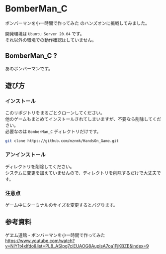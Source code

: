 # BomberMan_C

ボンバーマンを小一時間で作ってみた のハンズオンに挑戦してみました。  

開発環境は `Ubuntu Server 20.04` です。  
それ以外の環境での動作確認はしていません。  


## BomberMan_C ?

あのボンバーマンです。  


## 遊び方

### インストール

このリポジトリをまるごとクローンしてください。  
他のゲームもまとめてインストールされてしまいますが、不要なら削除してください。  
必要なのは `BomberMan_C` ディレクトリだけです。  
```sh
git clone https://github.com/mznmk/HandsOn_Game.git
```

### アンインストール

ディレクトリを削除してください。  
システムに変更を加えていませんので、ディレクトリを削除するだけで大丈夫です。  

### 注意点

ゲーム中にターミナルのサイズを変更するとバグります。  


## 参考資料

ゲヱム道館 - ボンバーマンを小一時間で作ってみた  
https://www.youtube.com/watch?v=NlY1t4xlfdo&list=PL8_ASIpg7ciEUAOG8AuplsA7oa1FjKBZE&index=9  

